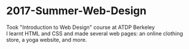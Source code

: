 # 2017-Summer-Web-Design
Took "Introduction to Web Design" course at ATDP Berkeley
<br />
I learnt HTML and CSS and made several web pages: an online clothing store, a yoga website, and more.
